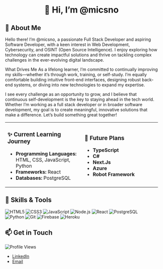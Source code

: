 # <div align="center">👋 Hi, I’m @micsno</div>

## 👀 About Me

Hello there! I’m @micsno, a passionate Full Stack Developer and aspiring Software Developer, with a keen interest in Web Development, Cybersecurity, and OSINT (Open Source Intelligence). I enjoy exploring how technology can create impactful solutions and thrive on tackling complex challenges in the ever-evolving digital landscape.

What Drives Me
As a lifelong learner, I’m committed to continually improving my skills—whether it’s through work, training, or self-study. I’m equally comfortable building intuitive front-end interfaces, designing robust back-end systems, or diving into new technologies to expand my expertise.

I see every challenge as an opportunity to grow, and I believe that continuous self-development is the key to staying ahead in the tech world. Whether I’m working as a full stack developer or in broader software development, my goal is to create meaningful, innovative solutions that make a difference. Let’s build something great together!

<table>
  <tr>
    <td style="width: 50%; padding-right: 10px;">
      <h3>✨ Current Learning Journey</h3>
      <ul>
        <li><strong>Programming Languages:</strong> HTML, CSS, JavaScript, Python</li>
        <li><strong>Frameworks:</strong> React</li>
        <li><strong>Databases:</strong> PostgreSQL</li>
      </ul>
    </td>
    <td style="width: 50%; padding-left: 10px; min-widht: 49%">
      <h3>🌱 Future Plans</h3>
      <ul>
        <li><strong>TypeScript</strong></li>
        <li><strong>C#</strong></li>
        <li><strong>Next.Js</strong></li>
        <li><strong>Azure</strong></li>
        <li><strong>Robot Framework</strong></li>
      </ul>
    </td>
  </tr>
</table>

## 🚀 Skills & Tools

![HTML5](https://img.shields.io/badge/HTML5-E34F26?style=flat-square&logo=html5&logoColor=white)
![CSS3](https://img.shields.io/badge/CSS3-1572B6?style=flat-square&logo=css3&logoColor=white)
![JavaScript](https://img.shields.io/badge/JavaScript-F7DF1E?style=flat-square&logo=javascript&logoColor=black)
![Node.js](https://img.shields.io/badge/Node.js-339933?style=flat-square&logo=nodedotjs&logoColor=white)
![React](https://img.shields.io/badge/React-20232A?style=flat-square&logo=react&logoColor=61DAFB)
![PostgreSQL](https://img.shields.io/badge/PostgreSQL-336791?style=flat-square&logo=postgresql&logoColor=white)
![Python](https://img.shields.io/badge/Python-3776AB?style=flat-square&logo=python&logoColor=white)
![Git](https://img.shields.io/badge/Git-F05032?style=flat-square&logo=git&logoColor=white)
![Firebase](https://img.shields.io/badge/Firebase-FFCA28?style=flat-square&logo=firebase&logoColor=white)
![Heroku](https://img.shields.io/badge/Heroku-430098?style=flat-square&logo=heroku&logoColor=white)




## 📫 Get in Touch
![Profile Views](https://komarev.com/ghpvc/?username=micsno&color=blueviolet)

- [LinkedIn](https://www.linkedin.com/in/tomikouvala)
- [Email](mailto:micsno@pm.me)
